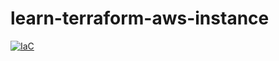 # learn-terraform-aws-instance

[![IaC](https://app.soluble.cloud/api/v1/public/badges/e869f315-ca79-40b3-b267-6cb22ba5c1fa.svg)](https://app.soluble.cloud/repos/details/github.com/dasalebr/learn-terraform-aws-instance)  